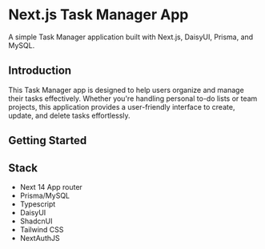 # Next.js Task Manager App

A simple Task Manager application built with Next.js, DaisyUI, Prisma, and MySQL.

## Introduction

This Task Manager app is designed to help users organize and manage their tasks effectively. Whether you're handling personal to-do lists or team projects, this application provides a user-friendly interface to create, update, and delete tasks effortlessly.

## Getting Started

## Stack
- Next 14 App router
- Prisma/MySQL
- Typescript
- DaisyUI
- ShadcnUI
- Tailwind CSS
- NextAuthJS
  

